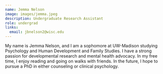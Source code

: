 ```yaml
---
name: Jemma Nelson
image: images/jemma.jpeg
description: Undergraduate Research Assistant
role: undergrad
links:
  email: jbnelson2@wisc.edu
---
```


My name is Jemma Nelson, and I am a sophomore at UW-Madison studying Psychology and Human Development and Family Studies. I have a strong passion for developmental research and mental health advocacy. In my free time, I enjoy reading and going on walks with friends. In the future, I hope to pursue a PhD in either counseling or clinical psychology.
